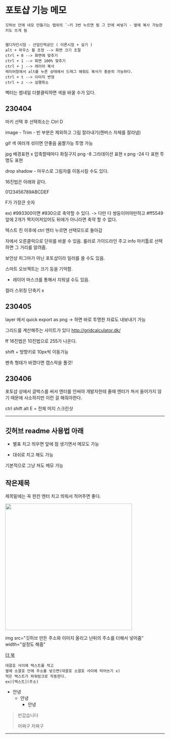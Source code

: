 # 포토샵 기능 메모

```
깃허브 안에 네모 만들기는 탭위의 `~키 3번 누르면 됨 그 안에 써넣기 - 옆에 복사 가능한 키도 뜨게 됨


웹디자인시험 - 산업인력공단 ( 이론시험 + 실기 )
alt + 마우스 휠 조정 --> 화면 크기 조절
ctrl + 0 --> 화면에 맞추기
ctrl + 1 --> 화면 100% 맞추기
ctrl + j --> 레이어 복사
레이어창에서 alt를 누른 상태에서 드래그 해줘도 복사가 충분히 가능하다.
ctrl + t --> 이미지 변형
ctrl + z --> 실행취소

```

벡터는 썸네일 더블클릭하면 색을 바꿀 수가 있다.

## 230404


마키 선택 후 선택취소는 Ctrl D


image - Trim - 빈 부분은 제외하고 그림 잘라내기(캔버스 자체를 잘라냄)

gif 색 여러개 섞이면 안좋음 움짤가능 투명 가능

jpg 배경표현 x 압축할때마다 화질구지
png -8 그라데이션 표현  x
png -24 다 표현 투명도 표현

drop shadow - 마우스로 그림자를 이동시킬 수도 있다.


16진법은 아래와 같다.

0123456789ABCDEF 

F가 가장큰 숫자

ex) #993300이면 #930으로 축약할 수 있다. -> 다만 다 쌍둥이어야만하고 #ff5549 앞에 2개가 짝지어져있어도 뒤에가 아니라면 축약 할 수 없다.


텍스트 친 이후에 ctrl 엔터 누르면 선택모드로 돌아감

자에서 오른클릭으로 단위를 바꿀 수 있음.
룰러로 가이드라인 주고 info 마키툴로 선택하면 그 거리를 알려줌.


보안상 피그마가 아닌 포토샵이라 일러를 쓸 수도 있음.


스마트 오브젝트는 크기 등을 기억함.
- 레이어 마스크를 통해서 지워낼 수도 있음.



컬러 스위칭 단축키 x



## 230405

layer 에서 quick export as png -> 하면 바로 투명한 자료도 내보내기 가능

그리드를 계산해주는 사이트가 있다
http://gridcalculator.dk/


ff 16진법은 10진법으로 255가 나온다.


shift + 방향키로 10px씩 이동가능

펜촉 형태가 바꼈다면 캡스락을 풀것!

## 230406


포토샵 상에서 글박스를 써서 엔터를 안써야
개발자한테 줄때 엔터가 쳐서 들어가지 않기 때문에 사소하지만 이런 걸 해줘야한다.

ctrl shift alt E = 전체 머지 스크린샷







--------
## 깃허브 readme 사용법 아래


* 별표 치고 띄우면 앞에 점 생기면서 메모도 가능
- 대쉬로 치고 해도 가능

기본적으로 그냥 쳐도 메모 가능 

## 작은제목

제목밑에는 꼭 한칸 엔터 치고 띄워서 적어주면 좋다.

<img src="https://sjeroh.github.io/img/pt.png" width="400">

img src="깃허브 만든 주소와 이미지 올리고 난뒤의 주소를 더해서 넣어줌" width="설정도 해줌"


[더 북](https://thebook.io/)

```
대괄호 사이에 텍스트를 적고
옆에 소괄호 안에 주소를 넣으면(대괄호 소괄호 사이에 띄어쓰기 x)
적은 텍스트가 파워링크로 작동한다.
ex)[텍스트](주소)
```

- 안녕
  - 안녕
    - 안녕

> 반갑습니다
> 
> 어쩌구 저쩌구
-----------------------------------
